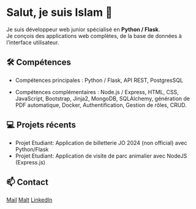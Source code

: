 # Salut, je suis Islam 👋

Je suis développeur web junior spécialisé en **Python / Flask**.  
Je conçois des applications web complètes, de la base de données à l’interface utilisateur.

## 🛠 Compétences
- Compétences principales : Python / Flask, API REST, PostgresSQL

- Compétences complémentaires : Node.js / Express, HTML, CSS, JavaScript, Bootstrap, Jinja2, MongoDB, SQLAlchemy, génération de PDF automatique, Docker, Authentification, Gestion de rôles, CRUD.

## 💻 Projets récents
- Projet Etudiant: Application de billetterie JO 2024 (non official) avec Python/Flask
- Projet Etudiant: Application de visite de parc animalier avec NodeJS (Express.js)

## 📫 Contact
[Mail](islamderrouiche@gmail.com)
[Malt]([ton-lien-malt](https://www.malt.fr/profile/islamderrouiche1))
[LinkedIn]([ton-lien-linkedin](https://www.linkedin.com/in/islam-derrouiche-7a69a8368/))

